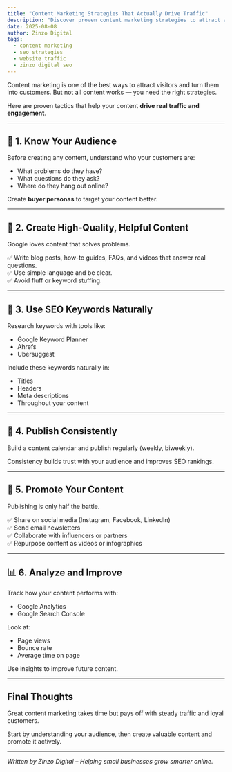 ```yaml
---
title: "Content Marketing Strategies That Actually Drive Traffic"
description: "Discover proven content marketing strategies to attract and engage your audience, boost website traffic, and grow your business online."
date: 2025-08-08
author: Zinzo Digital
tags:
  - content marketing
  - seo strategies
  - website traffic
  - zinzo digital seo
---
```


Content marketing is one of the best ways to attract visitors and turn them into customers. But not all content works — you need the right strategies.

Here are proven tactics that help your content **drive real traffic and engagement**.

---

## 🎯 1. Know Your Audience

Before creating any content, understand who your customers are:

- What problems do they have?  
- What questions do they ask?  
- Where do they hang out online?

Create **buyer personas** to target your content better.

---

## 📝 2. Create High-Quality, Helpful Content

Google loves content that solves problems.

✅ Write blog posts, how-to guides, FAQs, and videos that answer real questions.  
✅ Use simple language and be clear.  
✅ Avoid fluff or keyword stuffing.

---

## 🔑 3. Use SEO Keywords Naturally

Research keywords with tools like:

- Google Keyword Planner  
- Ahrefs  
- Ubersuggest  

Include these keywords naturally in:

- Titles  
- Headers  
- Meta descriptions  
- Throughout your content

---

## 📅 4. Publish Consistently

Build a content calendar and publish regularly (weekly, biweekly).

Consistency builds trust with your audience and improves SEO rankings.

---

## 📣 5. Promote Your Content

Publishing is only half the battle.

✅ Share on social media (Instagram, Facebook, LinkedIn)  
✅ Send email newsletters  
✅ Collaborate with influencers or partners  
✅ Repurpose content as videos or infographics

---

## 📊 6. Analyze and Improve

Track how your content performs with:

- Google Analytics  
- Google Search Console  

Look at:

- Page views  
- Bounce rate  
- Average time on page  

Use insights to improve future content.

---

## Final Thoughts

Great content marketing takes time but pays off with steady traffic and loyal customers.

Start by understanding your audience, then create valuable content and promote it actively.

---

*Written by Zinzo Digital – Helping small businesses grow smarter online.*